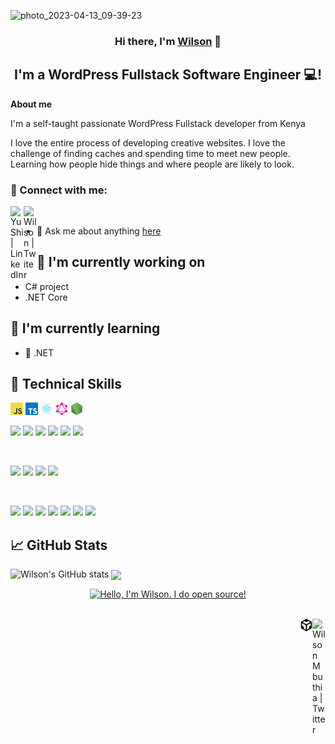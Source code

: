 ![photo_2023-04-13_09-39-23](https://user-images.githubusercontent.com/43001460/231827297-745780cd-5be0-4dd7-9910-086c4b7a3f4b.jpg)

<h3 align="center">
Hi there, I'm <a href="https://wyllymk.github.io/newport/" target="_blank" rel="noreferrer">Wilson</a> 👋
</h3>

<h2 align="center">
I'm a WordPress Fullstack Software Engineer 💻!
</h2> 

**About me**

I'm a self-taught passionate WordPress Fullstack developer from Kenya 

I love the entire process of developing creative websites. I love the challenge of finding caches and spending time to meet new people. Learning how people hide things and where people are likely to look.

### 🤝 Connect with me:

<a href="https://www.linkedin.com/in/wilson-mbuthia-k/"><img align="left" src="https://raw.githubusercontent.com/yushi1007/yushi1007/main/images/linkedin.svg" alt="Yu Shi | LinkedIn" width="21px"/></a>
<a href="https://twitter.com/WilsonMbuthiaK"><img align="left" src="https://github.com/johan/svg-cleanups/blob/master/logos/twitter.svg" alt="Wilson | Twiter" width="21px"/></a>
</br>

- 💬 Ask me about anything [here](https://github.com/Wyllymk/Wyllymk/issues)

## 🔭 I'm currently working on

- C# project
- .NET Core
## 🌱 I'm currently learning

- 🎨 .NET

## 💼 Technical Skills

<code><img height="20" alt="javascript" src="https://raw.githubusercontent.com/github/explore/80688e429a7d4ef2fca1e82350fe8e3517d3494d/topics/javascript/javascript.png"></code>
<code><img height="20" alt="typescript" src="https://raw.githubusercontent.com/github/explore/80688e429a7d4ef2fca1e82350fe8e3517d3494d/topics/typescript/typescript.png"></code>
<code><img height="20" alt="react" src="https://raw.githubusercontent.com/github/explore/80688e429a7d4ef2fca1e82350fe8e3517d3494d/topics/react/react.png"></code>
<code><img height="20" alt="graphql" src="https://raw.githubusercontent.com/github/explore/5c058a388828bb5fde0bcafd4bc867b5bb3f26f3/topics/graphql/graphql.png"></code>
<code><img height="20" alt="nodejs" src="https://raw.githubusercontent.com/github/explore/80688e429a7d4ef2fca1e82350fe8e3517d3494d/topics/nodejs/nodejs.png"></code>   

![](https://img.shields.io/badge/Code-React-informational?style=flat&logo=react&color=61DAFB)
![](https://img.shields.io/badge/Code-laravel-informational?style=flat&logo=Laravel&color=764ABC)
![](https://img.shields.io/badge/Code-JavaScript-informational?style=flat&logo=JavaScript&color=F7DF1E)
![](https://img.shields.io/badge/Code-HTML5-informational?style=flat&logo=HTML5&color=E34F26)
![](https://img.shields.io/badge/Code-MySQL-informational?style=flat&logo=MySQL&color=336791)
![](https://img.shields.io/badge/Code-PHP-informational?style=flat&logo=PHP&color=003B57)

</br>

![](https://img.shields.io/badge/Style-Bootstrap-informational?style=flat&logo=Bootstrap&color=7952B3)
![](https://img.shields.io/badge/Style-CSS3-informational?style=flat&logo=CSS3&color=1572B6)
![](https://img.shields.io/badge/Style-styled--components-informational?style=flat&logo=styled-components&color=DB7093)
![](https://img.shields.io/badge/Style-Material--UI-informational?style=flat&logo=Material-UI&color=0081CB)


</br>

![](https://img.shields.io/badge/Tools-Figma-informational?style=flat&logo=Figma&color=F24E1E)
![](https://img.shields.io/badge/Tools-NPM-informational?style=flat&logo=NPM&color=CB3837)
![](https://img.shields.io/badge/Tools-Yarn-informational?style=flat&logo=Yarn&color=2C8EBB)
![](https://img.shields.io/badge/Tools-Heroku-informational?style=flat&logo=Heroku&color=430098)
![](https://img.shields.io/badge/Tools-Netlify-informational?style=flat&logo=netlify&color=00C7B7)
![](https://img.shields.io/badge/Tools-Git-informational?style=flat&logo=Git&color=F05032)
![](https://img.shields.io/badge/Tools-GitHub-informational?style=flat&logo=GitHub&color=181717)


## 📈 GitHub Stats 

![Wilson's GitHub stats](https://github-readme-stats.vercel.app/api?username=wyllymk\&show_icons=true\&theme=radical) <a href="https://github.com/Wyllymk/github-readme-stats"><img align="center" src="https://github-readme-stats.vercel.app/api/top-langs/?username=Wyllymk&layout=compact&theme=buefy&hide_border=true" /></a>

<p align="center"><a href="https://Wyllymk.github.io"><img width="80%" alt="Hello, I'm Wilson. I do open source!" src="./assets/gh-readme-header.png" /></a></p>

<br />



<a href="https://twitter.com/WilsonMbuthiaK">
  <img align="right" alt="Wilson Mbuthia | Twitter" width="21px" src="https://raw.githubusercontent.com/anuraghazra/anuraghazra/master/assets/twitter.svg" />
</a>
<a href="https://codesandbox.io/u/anuraghazra">
  <img align="right" alt="Anurag Hazra | CodeSandbox" width="20px" src="https://raw.githubusercontent.com/anuraghazra/anuraghazra/master/assets/codesandbox.svg" />
</a>
